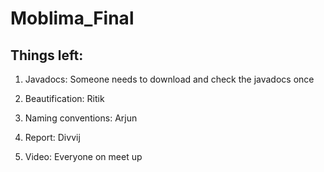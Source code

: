 # Moblima_Final

## Things left:
1. Javadocs: Someone needs to download and check the javadocs once
2. Beautification: Ritik
3. Naming conventions: Arjun
4. Report: Divvij




9. Video: Everyone on meet up


